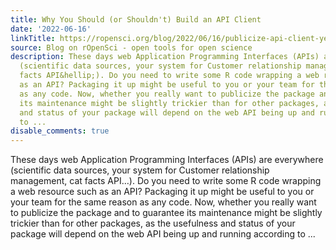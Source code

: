 ```yaml
---
title: Why You Should (or Shouldn't) Build an API Client
date: '2022-06-16'
linkTitle: https://ropensci.org/blog/2022/06/16/publicize-api-client-yes-no/
source: Blog on rOpenSci - open tools for open science
description: These days web Application Programming Interfaces (APIs) are everywhere
  (scientific data sources, your system for Customer relationship management, cat
  facts API&hellip;). Do you need to write some R code wrapping a web resource such
  as an API? Packaging it up might be useful to you or your team for the same reason
  as any code. Now, whether you really want to publicize the package and to guarantee
  its maintenance might be slightly trickier than for other packages, as the usefulness
  and status of your package will depend on the web API being up and running according
  to ...
disable_comments: true
---
```

These days web Application Programming Interfaces (APIs) are everywhere (scientific data sources, your system for Customer relationship management, cat facts API&hellip;). Do you need to write some R code wrapping a web resource such as an API? Packaging it up might be useful to you or your team for the same reason as any code. Now, whether you really want to publicize the package and to guarantee its maintenance might be slightly trickier than for other packages, as the usefulness and status of your package will depend on the web API being up and running according to ...